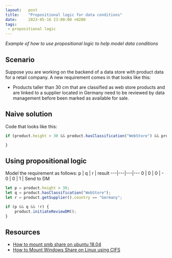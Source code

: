 ```yaml
---
layout:   post
title:    "Propositional logic for data conditions"
date:     2023-05-16 23:00:00 +0200
tags:     
 - propositional logic
---
```

*Example of how to use propositional logic to help model data conditions*

## Scenario
Suppose you are working on the backend of a data store with product data for a retail company. A new requirement comes in that looks like this:
- Products taller than 30 cm that are classified as web store products and are linked to a supplier located in Germany need to be reviewed by data management before been marked as available for sale.



## Naive solution
Code that looks like this:
```javascript
if (product.height > 30 && product.hasClassification("WebStore") && product.getSupplier().country == "Germany") {

}
```

## Using propositional logic
Model the requirement as follows:
 p | q | r | result
---|---|---|---
 0 | 0 | 0 | -
 0 | 0 | 1 | Send to DM
 
```javascript
let p = product.height > 30;
let q = product.hasClassification("WebStore");
let r = product.getSupplier().country == "Germany";

if (p && q && !r) {
    product.initiateReviewDM();
}
```


## Resources
- [How to mount smb share on ubuntu 18.04][askubuntu]
- [How to Mount Windows Share on Linux using CIFS][linuxize]

[askubuntu]: https://askubuntu.com/questions/1050460/how-to-mount-smb-share-on-ubuntu-18-04
[linuxize]: https://linuxize.com/post/how-to-mount-cifs-windows-share-on-linux/